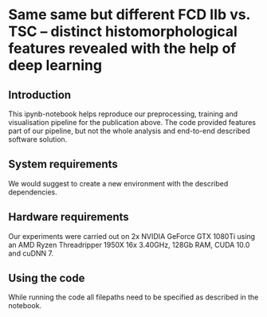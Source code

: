 # Same same but different FCD IIb vs. TSC – distinct histomorphological features revealed with the help of deep learning
## Introduction
This ipynb-notebook helps reproduce our preprocessing, training and visualisation pipeline for the publication above. The code provided features part of our pipeline, but not the whole analysis and end-to-end described software solution.

## System requirements

We would suggest to create a new environment with the described dependencies. 

## Hardware requirements
Our experiments were carried out on 2x NVIDIA GeForce GTX 1080Ti using an AMD Ryzen Threadripper 1950X 16x 3.40GHz, 128Gb RAM, CUDA 10.0 and cuDNN 7.

## Using the code
While running the code all filepaths need to be specified as described in the notebook. 
